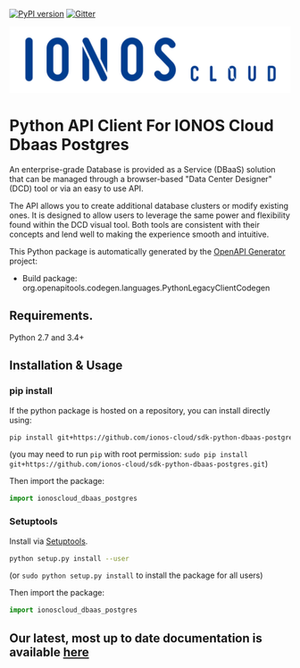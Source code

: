 [![PyPI version](https://img.shields.io/pypi/v/ionoscloud-dbaas-postgres)](https://pypi.org/project/ionoscloud-dbaas-postgres/)
[![Gitter](https://img.shields.io/gitter/room/ionos-cloud/sdk-general)](https://gitter.im/ionos-cloud/sdk-general)

![Alt text](.github/IONOS.CLOUD.BLU.svg?raw=true "Title")


# Python API Client For IONOS Cloud Dbaas Postgres

An enterprise-grade Database is provided as a Service (DBaaS) solution that
can be managed through a browser-based \"Data Center Designer\" (DCD) tool or
via an easy to use API.

The API allows you to create additional database clusters or modify existing
ones. It is designed to allow users to leverage the same power and
flexibility found within the DCD visual tool. Both tools are consistent with
their concepts and lend well to making the experience smooth and intuitive.


This Python package is automatically generated by the [OpenAPI Generator](https://openapi-generator.tech) project:

- Build package: org.openapitools.codegen.languages.PythonLegacyClientCodegen

## Requirements.

Python 2.7 and 3.4+

## Installation & Usage
### pip install

If the python package is hosted on a repository, you can install directly using:

```sh
pip install git+https://github.com/ionos-cloud/sdk-python-dbaas-postgres.git
```
(you may need to run `pip` with root permission: `sudo pip install git+https://github.com/ionos-cloud/sdk-python-dbaas-postgres.git`)

Then import the package:
```python
import ionoscloud_dbaas_postgres
```

### Setuptools

Install via [Setuptools](http://pypi.python.org/pypi/setuptools).

```sh
python setup.py install --user
```
(or `sudo python setup.py install` to install the package for all users)

Then import the package:
```python
import ionoscloud_dbaas_postgres
```
## Our latest, most up to date documentation is available [here](https://github.com/ionos-cloud/ionos-cloud-sdk-python/blob/master/DOCS.md)

